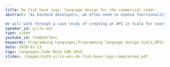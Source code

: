 ```yaml
---
title: Do fish have legs: language design for the commercial coder
abstract: "As backend developers, we often need to expose functionality to front-end UIs. Frontend developers demand that APIs are simple and extensible, leading to either constant upkeep or unsound, complex code.

We will walk through a case study of creating an API in Scala for searches through the use of a DSL (Domain Specific Language). By taking inspiration from Lisp, language design and type systems, we will implement an API which will be secure, simple and extensible."
speaker_id: yilin-wei
type: video
youtube_id: YxhBxHl76vc
keywords: Programming Languages,Programming language design,Scala,APIs,Lips,Language Design,Type systems,Yilin Wei,Languages,Live coding
date: 2020-01-23
tags: Languages,Code Mesh LDN 2019
slides: /images/cm19-yilin-wei-do-fish-have-legs-compressed.pdf
---
```


